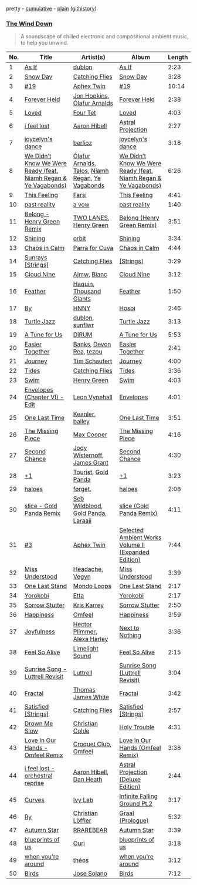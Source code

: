 pretty - [cumulative](/playlists/cumulative/The%20Wind%20Down.md) - [plain](/playlists/plain/37i9dQZF1DWYYeI1QdFxzU) ([githistory](https://github.githistory.xyz/vitokorn/spotify-playlist-archive/blob/master/playlists/plain/37i9dQZF1DWYYeI1QdFxzU))
### [The Wind Down](https://open.spotify.com/playlist/37i9dQZF1DWYYeI1QdFxzU)

> A soundscape of chilled electronic and compositional ambient music, to help you unwind.

| No. | Title | Artist(s) | Album | Length |
|---|---|---|---|---|
| 1 | [As If](https://open.spotify.com/track/3QiPB7sjCdwBFbI24ewr5s) | [dublon](https://open.spotify.com/artist/5Nzul0jB2OCPX7vmCFoJXD) | [As If](https://open.spotify.com/album/70l9yOwA3Hrycu1Ls3Zp8k) | 2:23 |
| 2 | [Snow Day](https://open.spotify.com/track/4om6fOW3uXnGWfTSmLDfwq) | [Catching Flies](https://open.spotify.com/artist/4zAOqBfNLyWFvj1e3yvypJ) | [Snow Day](https://open.spotify.com/album/4CGsHJyqHvYt1TdEtj359g) | 3:28 |
| 3 | [#19](https://open.spotify.com/track/3zSBsvj6MWavRKfPE51395) | [Aphex Twin](https://open.spotify.com/artist/6kBDZFXuLrZgHnvmPu9NsG) | [#19](https://open.spotify.com/album/7njwofUGv4MhSLm1VblQss) | 10:14 |
| 4 | [Forever Held](https://open.spotify.com/track/1xp8KLwH1VbCcWSE1RtrBf) | [Jon Hopkins](https://open.spotify.com/artist/7yxi31szvlbwvKq9dYOmFI), [Ólafur Arnalds](https://open.spotify.com/artist/7E3BRXV9ZbCt5lQTCXMTia) | [Forever Held](https://open.spotify.com/album/4kltw3bgytAYd9DiwbeI58) | 2:38 |
| 5 | [Loved](https://open.spotify.com/track/6fUo4GlD0FbvXNTylA4o68) | [Four Tet](https://open.spotify.com/artist/7Eu1txygG6nJttLHbZdQOh) | [Loved](https://open.spotify.com/album/7z0gdOZRbERZSAq50rassb) | 4:03 |
| 6 | [i feel lost](https://open.spotify.com/track/2j7IP4msk5ZdSBtPQHuVly) | [Aaron Hibell](https://open.spotify.com/artist/6KJPsGYJN54GllYOKTleaj) | [Astral Projection](https://open.spotify.com/album/5PLTq69wJgaqQC10uWFpSj) | 2:27 |
| 7 | [joycelyn's dance](https://open.spotify.com/track/6OI1stBQI4YHH2ceWVIrk4) | [berlioz](https://open.spotify.com/artist/3k3RY7kR8f0vp8Cq27P141) | [joycelyn's dance](https://open.spotify.com/album/1ZmhzQQWURtuF9K7yPcAoJ) | 3:18 |
| 8 | [We Didn’t Know We Were Ready (feat. Niamh Regan & Ye Vagabonds)](https://open.spotify.com/track/3tR41RxOlzlIZn6LGeX0Y6) | [Ólafur Arnalds](https://open.spotify.com/artist/7E3BRXV9ZbCt5lQTCXMTia), [Talos](https://open.spotify.com/artist/5pdzKTGQAcRcxDOfN4mXSc), [Niamh Regan](https://open.spotify.com/artist/5vQdYaBacVe00yHMbpnRVa), [Ye Vagabonds](https://open.spotify.com/artist/34Or4SetJBRvrlE8AO1qDO) | [We Didn’t Know We Were Ready (feat. Niamh Regan & Ye Vagabonds)](https://open.spotify.com/album/1gNObm14kvgZcinszDmWce) | 6:26 |
| 9 | [This Feeling](https://open.spotify.com/track/6iK0ChTEvfDY9qH9dotiuX) | [Farsi](https://open.spotify.com/artist/2nv9kDqXrE3yfgrzMtby5M) | [This Feeling](https://open.spotify.com/album/5LxqYEPtM9ceTn1FIbWiW5) | 4:41 |
| 10 | [past reality](https://open.spotify.com/track/3RViAza4cOPuDOYPjrHSxn) | [a vow](https://open.spotify.com/artist/03vWQx7x09Nqiv7Ks0HC7C) | [past reality](https://open.spotify.com/album/6fP98Qf3uKjiuhKIFOh8ZY) | 1:40 |
| 11 | [Belong - Henry Green Remix](https://open.spotify.com/track/0kPAVLWjSX75ayVmNmszR9) | [TWO LANES](https://open.spotify.com/artist/7mnuMLgvXdCWzyB4sQCG7k), [Henry Green](https://open.spotify.com/artist/0VbDAlm2KUlKI5UhXRBKWp) | [Belong (Henry Green Remix)](https://open.spotify.com/album/4SKbQYDtZDFHUkZukFSOhZ) | 3:51 |
| 12 | [Shining](https://open.spotify.com/track/1w05kLq8yTawV2UStnkBxF) | [orbit](https://open.spotify.com/artist/6aEgar707cpB5zzGyZlyRv) | [Shining](https://open.spotify.com/album/2h2rLM0aSmNe2QNLTZuoCd) | 3:34 |
| 13 | [Chaos in Calm](https://open.spotify.com/track/3vnyIzDn9iG4j55utsmTFg) | [Parra for Cuva](https://open.spotify.com/artist/238y1dKPtMeFEpX3Y6H1Vr) | [Chaos in Calm](https://open.spotify.com/album/2j385Ot6ui9hL3PfuZPSam) | 4:44 |
| 14 | [Sunrays [Strings]](https://open.spotify.com/track/3dPjBWHW8rgJFFhy5MulzC) | [Catching Flies](https://open.spotify.com/artist/4zAOqBfNLyWFvj1e3yvypJ) | [[Strings]](https://open.spotify.com/album/7wimi5iKffa1xaBMjGL6tw) | 3:29 |
| 15 | [Cloud Nine](https://open.spotify.com/track/4YUYErWWA2fRJOFwYUThBX) | [Ajmw](https://open.spotify.com/artist/64StAk1W7veJKQ9x0rlE2R), [Blanc](https://open.spotify.com/artist/6V9LzOosiqNwijdIFjDzYw) | [Cloud Nine](https://open.spotify.com/album/4ZEj9V2IDWZUyESpDlraBg) | 3:12 |
| 16 | [Feather](https://open.spotify.com/track/08STAp6b8XFXxAVGhYQ5Oj) | [Haquin](https://open.spotify.com/artist/73G2lmEVqDvqJtWQaaRZXb), [Thousand Giants](https://open.spotify.com/artist/4DE6KGYc9WvDoDy3F8trt9) | [Feather](https://open.spotify.com/album/4wpiQyWAeTMivcNHAEYXCg) | 1:50 |
| 17 | [By](https://open.spotify.com/track/5C4sp6JprCFTO9ZQcg4qXs) | [HNNY](https://open.spotify.com/artist/6Yae9Ia1nq6JLLojBzwN1r) | [Hosoi](https://open.spotify.com/album/7zhdVONU5HcwpbmC7XtXsn) | 2:46 |
| 18 | [Turtle Jazz](https://open.spotify.com/track/6Vx2Z3efuMINFSDOX1PoAu) | [dublon](https://open.spotify.com/artist/5Nzul0jB2OCPX7vmCFoJXD), [sunflwr](https://open.spotify.com/artist/1vXY7FiXJPu6j456ZcrtIF) | [Turtle Jazz](https://open.spotify.com/album/73C1QVOlWsW6qhhknFI6Ws) | 3:13 |
| 19 | [A Tune for Us](https://open.spotify.com/track/0gzXpTuibWmqWAlMyVyr36) | [DjRUM](https://open.spotify.com/artist/4HwlolvniI44ETSg5tajeZ) | [A Tune for Us](https://open.spotify.com/album/4sGbeN9xMT4O6mUDOSln27) | 5:53 |
| 20 | [Easier Together](https://open.spotify.com/track/5Ld5t8mpxgLRitIEEgJkbm) | [Banks](https://open.spotify.com/artist/6L9h5cN2DNOoMqFRgIv7uU), [Devon Rea](https://open.spotify.com/artist/5r4pQdeOkSMx1y2NNMDSlu), [tezpu](https://open.spotify.com/artist/4qsNTmhzMYuDilyDFbJFp2) | [Easier Together](https://open.spotify.com/album/6CYe2W8fP2MmnSJVm0Ei8X) | 2:41 |
| 21 | [Journey](https://open.spotify.com/track/070DusgGH4WJKyRIXrZz6u) | [Tim Schaufert](https://open.spotify.com/artist/3PThWtcE0CEi5IUmfgTvrC) | [Journey](https://open.spotify.com/album/0arLnM5zOVRFXCMpFPJi0p) | 4:00 |
| 22 | [Tides](https://open.spotify.com/track/2Q8JhBUBD748dc1yUZCtuM) | [Catching Flies](https://open.spotify.com/artist/4zAOqBfNLyWFvj1e3yvypJ) | [Tides](https://open.spotify.com/album/4Qf13iLtFmcyjNZt9fChJV) | 3:36 |
| 23 | [Swim](https://open.spotify.com/track/76jLlcqIuqBv3SXx5fcnfW) | [Henry Green](https://open.spotify.com/artist/0VbDAlm2KUlKI5UhXRBKWp) | [Swim](https://open.spotify.com/album/7tkmjD2hcGbjZvHhpQnLBI) | 4:03 |
| 24 | [Envelopes (Chapter VI) - Edit](https://open.spotify.com/track/3JDsYB8UxGbMQNnNlAeDL0) | [Leon Vynehall](https://open.spotify.com/artist/2o7L9DNcmzocYll1o0GGTU) | [Envelopes](https://open.spotify.com/album/1A6VtF2OjVmEKErfTrNZYJ) | 4:01 |
| 25 | [One Last Time](https://open.spotify.com/track/4Oz7IIaDnrNXpzNWWSNt6W) | [Keanler](https://open.spotify.com/artist/1TMkg5qcE49Wc66pPls4NK), [bailey](https://open.spotify.com/artist/11cVIlWcbl4NaDtqlrVCaM) | [One Last Time](https://open.spotify.com/album/55A6vOF7lOl0RghquUwmh2) | 3:51 |
| 26 | [The Missing Piece](https://open.spotify.com/track/1y5j8Ke5GlHAhnxBqM0apw) | [Max Cooper](https://open.spotify.com/artist/0WSSKmoRbxqLf3MnXInQ2J) | [The Missing Piece](https://open.spotify.com/album/38QmZa8ks65KhvcOP9fjL9) | 4:16 |
| 27 | [Second Chance](https://open.spotify.com/track/0IdaAvLilaPpPp4IDOpUud) | [Jody Wisternoff](https://open.spotify.com/artist/5gTVJRQmuS88nOhhdHqErL), [James Grant](https://open.spotify.com/artist/45fFrwMq6sPP5P4k1qqFi7) | [Second Chance](https://open.spotify.com/album/2rFoIkxEUTJBCZlZUk0lYS) | 4:30 |
| 28 | [+1](https://open.spotify.com/track/39UdrvsKgh1M5enXtCxkPw) | [Tourist](https://open.spotify.com/artist/2ABBMkcUeM9hdpimo86mo6), [Gold Panda](https://open.spotify.com/artist/6xS3zemJD9h94iueQvGqVk) | [+1](https://open.spotify.com/album/4FvSyKog587pT37wscO9L5) | 3:23 |
| 29 | [haloes](https://open.spotify.com/track/54zbMMBTlxVurjPEWe4hUs) | [førget.](https://open.spotify.com/artist/5wHfi1y1q2QxxRGa4XBUwi) | [haloes](https://open.spotify.com/album/3ToJV3r9dqHtwYPLlsoCMf) | 2:08 |
| 30 | [slice - Gold Panda Remix](https://open.spotify.com/track/2OrqhbF4qjcSki327nFA3l) | [Seb Wildblood](https://open.spotify.com/artist/51Rlwvwkj8L3zakIRr6dUV), [Gold Panda](https://open.spotify.com/artist/6xS3zemJD9h94iueQvGqVk), [Laraaji](https://open.spotify.com/artist/6sd3qv6kReAdo6WsLBtXX4) | [slice (Gold Panda Remix)](https://open.spotify.com/album/37koGE4707P8UdATM25L62) | 4:11 |
| 31 | [#3](https://open.spotify.com/track/3QIpnNYnUMe1lrr5LJTStk) | [Aphex Twin](https://open.spotify.com/artist/6kBDZFXuLrZgHnvmPu9NsG) | [Selected Ambient Works Volume II (Expanded Edition)](https://open.spotify.com/album/7gpblNxStuPCUouPvlyf2i) | 7:44 |
| 32 | [Miss Understood](https://open.spotify.com/track/7emOUo5DMccU8cg5X4uG79) | [Headache](https://open.spotify.com/artist/1iX0eIvL5iHnaDny7BBtWH), [Vegyn](https://open.spotify.com/artist/5iUnvXddCpOrbWKm7QMr6o) | [Miss Understood](https://open.spotify.com/album/1hSNwF496ybl7F25PjHiqH) | 3:39 |
| 33 | [One Last Stand](https://open.spotify.com/track/6Pz5Uucqu9D4XAysJMUxTA) | [Mondo Loops](https://open.spotify.com/artist/1XFN3VcuKr4tsTtQlRiTgK) | [One Last Stand](https://open.spotify.com/album/0N38YlPeHTvHw9B8xf6rou) | 2:17 |
| 34 | [Yorokobi](https://open.spotify.com/track/2h4JwOuZMiBSCao8QAiwgS) | [Etta](https://open.spotify.com/artist/5wcUrjRIi6pDYKGb0UZvd2) | [Yorokobi](https://open.spotify.com/album/5mZ7OlFuS64Xi3P3J6LTWw) | 2:17 |
| 35 | [Sorrow Stutter](https://open.spotify.com/track/0HL6bNzpulo1DRLmPGG6uV) | [Kris Karrey](https://open.spotify.com/artist/200b6fuQRBe2Ra2k6d0lJI) | [Sorrow Stutter](https://open.spotify.com/album/39RPb0ePvso317NSsRmoNX) | 2:50 |
| 36 | [Happiness](https://open.spotify.com/track/5B3sPlmTPuWqkNIhPks00u) | [Omfeel](https://open.spotify.com/artist/01koLF6f9W9lvfj1EIsSbQ) | [Happiness](https://open.spotify.com/album/1IBs9mhunaMiOGQAOJzpwx) | 3:59 |
| 37 | [Joyfulness](https://open.spotify.com/track/04l9bUZEsUkF6zy7hIjbbT) | [Hector Plimmer](https://open.spotify.com/artist/7K64vyGna9ILfEEWnLKFEV), [Alexa Harley](https://open.spotify.com/artist/7vgZqCNS2Nah7tlpo7ZjC4) | [Next to Nothing](https://open.spotify.com/album/5Kl4wtgRETX1aQU5prjKQO) | 3:36 |
| 38 | [Feel So Alive](https://open.spotify.com/track/6T72wSyvuUJgCc8EH5wRfw) | [Limelight Sound](https://open.spotify.com/artist/39vymr3LLNqqISal4a7yUi) | [Feel So Alive](https://open.spotify.com/album/3FU3PiQqpMQzsTgEwsoqtK) | 2:15 |
| 39 | [Sunrise Song - Luttrell Revisit](https://open.spotify.com/track/4ut30hNj4ye8hwkHcqbwXj) | [Luttrell](https://open.spotify.com/artist/4EOyJnoiiOJ4vuNhSBArB2) | [Sunrise Song (Luttrell Revisit)](https://open.spotify.com/album/4Uc9g6bHlSNL2NzWzd6vMh) | 3:04 |
| 40 | [Fractal](https://open.spotify.com/track/6X8rafA2jNs00EYtlao12t) | [Thomas James White](https://open.spotify.com/artist/6Tn5oQhfKwtNMsOmV8Mzgy) | [Fractal](https://open.spotify.com/album/5MeltqrIcaTDQzfJAunW6m) | 3:42 |
| 41 | [Satisfied [Strings]](https://open.spotify.com/track/4hUI4xL5nAiY2pAWBfohEH) | [Catching Flies](https://open.spotify.com/artist/4zAOqBfNLyWFvj1e3yvypJ) | [Satisfied [Strings]](https://open.spotify.com/album/6yWdmcKUunAkFi4V6rfV1B) | 2:57 |
| 42 | [Drown Me Slow](https://open.spotify.com/track/54KVbLZi755vI53RPEHI42) | [Christian Cohle](https://open.spotify.com/artist/17FYVu6ik77NQMZdl6zdsQ) | [Holy Trouble](https://open.spotify.com/album/4FRfrui9WYZE8wJpHbVzmt) | 4:31 |
| 43 | [Love In Our Hands - Omfeel Remix](https://open.spotify.com/track/13J8zbaMzeLyQ2o0duJ4dh) | [Croquet Club](https://open.spotify.com/artist/6Fn7vKaPgzA6AAIb7EhhV6), [Omfeel](https://open.spotify.com/artist/01koLF6f9W9lvfj1EIsSbQ) | [Love In Our Hands (Omfeel Remix)](https://open.spotify.com/album/02qpWAHaCW4bcK6TEOgxt6) | 3:38 |
| 44 | [i feel lost - orchestral reprise](https://open.spotify.com/track/7l2XviJ7uk4cijQXPd7uEO) | [Aaron Hibell](https://open.spotify.com/artist/6KJPsGYJN54GllYOKTleaj), [Dan Heath](https://open.spotify.com/artist/0DHqlyxrbPpHcR8MQqP14P) | [Astral Projection (Deluxe Edition)](https://open.spotify.com/album/3GILJJDr4pbDI3pH8lNyJr) | 2:44 |
| 45 | [Curves](https://open.spotify.com/track/14gFoEG2vJmqM7LaYRJ49m) | [Ivy Lab](https://open.spotify.com/artist/3VXCvo9Sr0hbZ4mk6VOKBs) | [Infinite Falling Ground Pt.2](https://open.spotify.com/album/1uCUD9nJxidOu4zhKBm3m3) | 3:17 |
| 46 | [Ry](https://open.spotify.com/track/01hyJrAHoH26GHSWzKLeXB) | [Christian Löffler](https://open.spotify.com/artist/3tSvlEzeDnVbQJBTkIA6nO) | [Graal (Prologue)](https://open.spotify.com/album/2dS99m3T1KFseI62HtLWe8) | 5:32 |
| 47 | [Autumn Star](https://open.spotify.com/track/5EiQP0rUHERC8QP1OT3TrH) | [RRAREBEAR](https://open.spotify.com/artist/3CodOUadRrQoRrbcPIGLWm) | [Autumn Star](https://open.spotify.com/album/6pJnyOJKtRPq4Zfsr6rW38) | 3:39 |
| 48 | [blueprints of us](https://open.spotify.com/track/165ZtkfUdMu36Wqw7YiyGW) | [Ouri](https://open.spotify.com/artist/41gxyJbzbAaChEyrZ9j3rv) | [blueprints of us](https://open.spotify.com/album/3Z4RwK6UvR99QdiDlA3zuF) | 3:18 |
| 49 | [when you're around](https://open.spotify.com/track/1O5uSo8AZc1myGSsT9GTp6) | [théos](https://open.spotify.com/artist/3zyJ0KYR7Zxowqq4T4QKru) | [when you're around](https://open.spotify.com/album/1I8tbNiFDk4oMjIQQXnTon) | 3:12 |
| 50 | [Birds](https://open.spotify.com/track/7dRIjh8tx6qY0mnLNAxeOk) | [Jose Solano](https://open.spotify.com/artist/7g3JxWMf70JSuPA7A2AvTc) | [Birds](https://open.spotify.com/album/1gfPvcU1yCx1EMhcREta9T) | 7:12 |